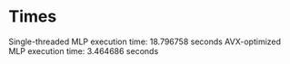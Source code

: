 # Times

Single-threaded MLP execution time: 18.796758 seconds
AVX-optimized MLP execution time: 3.464686 seconds